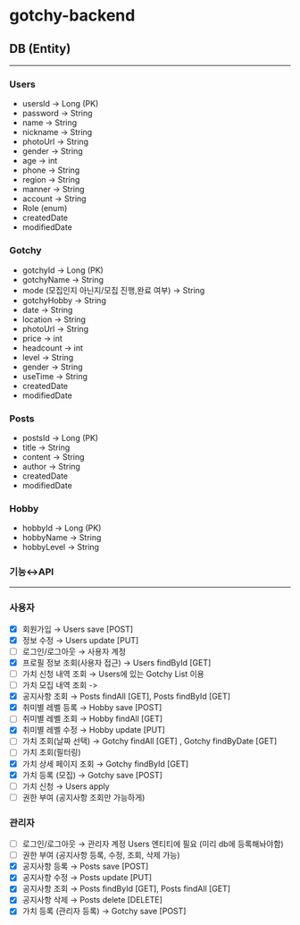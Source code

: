 ﻿# gotchy-backend

## DB (Entity)

---

### Users

- usersId → Long (PK)
- password → String
- name → String
- nickname → String
- photoUrl → String
- gender → String
- age → int
- phone → String
- region → String
- manner → String
- account → String
- Role (enum)
- createdDate
- modifiedDate

### Gotchy

- gotchyId → Long (PK)
- gotchyName → String
- mode (모집인지 아닌지/모집 진행,완료 여부) → String
- gotchyHobby → String
- date → String
- location → String
- photoUrl → String
- price → int
- headcount → int
- level → String
- gender → String
- useTime → String
- createdDate
- modifiedDate

### Posts

- postsId → Long (PK)
- title → String
- content → String
- author → String
- createdDate
- modifiedDate

### Hobby

- hobbyId → Long (PK)
- hobbyName → String
- hobbyLevel → String

### 기능↔API

---

### 사용자

- [x]  회원가입 → Users save [POST]
- [x]  정보 수정 → Users update [PUT]
- [ ]  로그인/로그아웃 → 사용자 계정
- [x]  프로필 정보 조회(사용자 접근) → Users findById [GET]
- [ ]  가치 신청 내역 조회 → Users에 있는 Gotchy List 이용
- [ ]  가치 모집 내역 조회 -> 
- [x]  공지사항 조회 → Posts findAll [GET], Posts findById [GET]
- [x]  취미별 레벨 등록 → Hobby save [POST]
- [ ]  취미별 레벨 조회 → Hobby findAll [GET]
- [x]  취미별 레벨 수정 → Hobby update [PUT]
- [ ]  가치 조회(날짜 선택) → Gotchy findAll [GET] , Gotchy findByDate [GET]
- [ ]  가치 조회(필터링)
- [x]  가치 상세 페이지 조회 → Gotchy findById [GET]
- [x]  가치 등록 (모집) → Gotchy save [POST]
- [ ]  가치 신청 → Users apply
- [ ]  권한 부여 (공지사항 조회만 가능하게)

### 관리자

- [ ]  로그인/로그아웃 → 관리자 계정 Users 엔티티에 필요 (미리 db에 등록해놔야함)
- [ ]  권한 부여 (공지사항 등록, 수정, 조회, 삭제 가능)
- [x]  공지사항 등록 → Posts save [POST]
- [x]  공지사항 수정 → Posts update [PUT]
- [x]  공지사항 조회 → Posts findById [GET], Posts findAll [GET]
- [x]  공지사항 삭제 → Posts delete [DELETE]
- [x]  가치 등록 (관리자 등록) → Gotchy save [POST]
